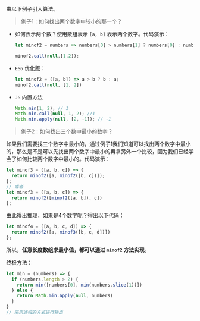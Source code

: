 由以下例子引入算法。

> 例子1：如何找出两个数字中较小的那一个？

* 如何表示两个数？使用数组表示 `[a, b]` 表示两个数字。代码演示：

  ```js
  let minof2 = numbers => numbers[0] > numbers[1] ? numbers[0] : numbers[1];
  
  minof2.call(null,[1,2]);
  ```

* `ES6` 优化版：

  ```js
  let minof2 = ([a, b]) => a > b ? b : a;
  minof2.call(null, [1, 2])
  ```

* `JS` 内置方法

  ```js
  Math.min(1, 2); // 1
  Math.min.call(null, 1, 2); //1
  Math.min.apply(null, [2, -1]); // -1
  ```

> 例子2：如何找出三个数中最小的数字？

如果我们需要找三个数字中最小的，通过例子1我们知道可以找出两个数字中最小的，那么是不是可以先找出两个数字中最小的再拿另外一个比较，因为我们已经学会了如何比较两个数字中最小的。代码演示：

```js
let minof3 = ([a, b, c]) => {
  return minof2([a, minof2([b, c])]);
};
// 或者
let minof3 = ([a, b, c]) => {
  return minof2([minof2([a, b]), c])
};
```

由此得出推理，如果是4个数字呢？得出以下代码：

```js
let minof4 = ([a, b, c, d]) => {
  return minof2([a, minof3([b, c, d])])
};
```

所以，**任意长度数组求最小值，都可以通过 `minof2` 方法实现**。

终极方法：

```js
let min = (numbers) => {
  if (numbers.length > 2) {
    return min([numbers[0], min(numbers.slice(1))])
  } else {
    return Math.min.apply(null, numbers)
  }
}
// 采用递归的方式进行输出
```

